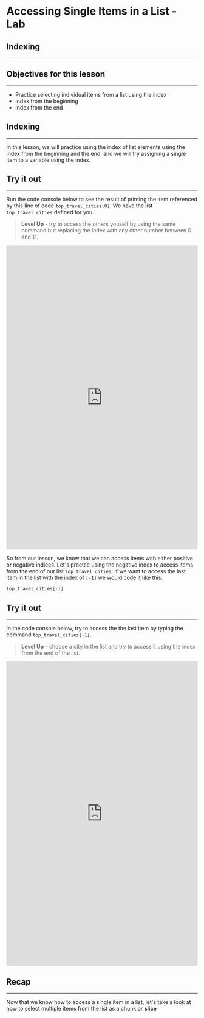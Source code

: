 
# Accessing Single Items in a List  - Lab

## Indexing

***

## Objectives for this lesson

***

* Practice selecting individual items from a list using the index
* Index from the beginning
* Index from the end

## Indexing

***

In this lesson, we will practice using the index of list elements using the index from the beginning and the end, and we will try assigning a single item to a variable using the index.


## Try it out

***

Run the code console below to see the result of printing the item referenced by this line of code `top_travel_cities[0]`. We have the list `top_travel_cities` defined for you.
>**Level Up** - try to access the others youself by using the same command but replacing the index with any other number between 0 and 11. 

<iframe frameborder="0" width="100%" height="800" src="https://repl.it/@DSExperience/CitiesTry2?lite=true"></iframe>

So from our lesson, we know that we can access items with either positive or negative indices.  Let's practce using the negative index to access items from the end of our list `top_travel_cities`. If we want to access the last item in the list with the index of `[-1]` we would code it like this:

```python
top_travel_cities[-1]
```

## Try it out

***

In the code console below, try to access the the last item by typing the command `top_travel_cities[-1]`.  
>**Level Up** -  choose a city in the list and try to access it using the index from the end of the list.

<iframe frameborder="0" width="100%" height="800" src="https://repl.it/@DSExperience/CitiesTry2?lite=true"></iframe>

## Recap

***

Now that we know how to access a single item in a list, let's take a look at how to select multiple items from the list as a chunk or **slice**

